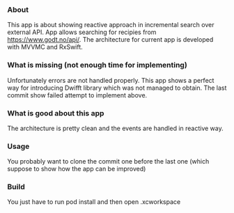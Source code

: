 ### About
This app is about showing reactive approach in incremental search over external API. App allows searching for recipies from https://www.godt.no/api/.
The architecture for current app is developed with MVVMC and RxSwift.

### What is missing (not enough time for implementing)
Unfortunately errors are not handled properly.
This app shows a perfect way for introducing Dwifft library which was not managed to obtain.
The last commit show failed attempt to implement above.

### What is good about this app
The architecture is pretty clean and the events are handled in reactive way.

### Usage
You probably want to clone the commit one before the last one (which suppose to show how the app can be improved)

### Build
You just have to run pod install and then open .xcworkspace
